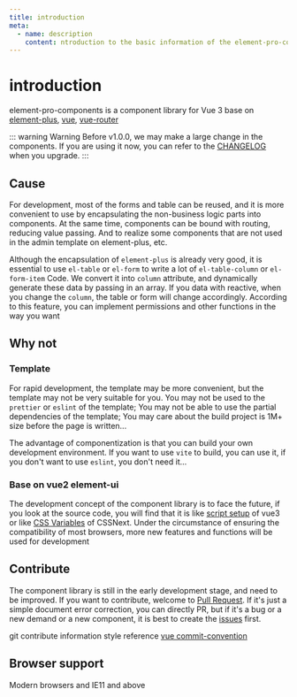 ```yaml
---
title: introduction
meta:
  - name: description
    content: ntroduction to the basic information of the element-pro-components component library
---
```


# introduction

element-pro-components is a component library for Vue 3 base on [element-plus](https://element-plus.org/), [vue](https://v3.vuejs.org/), [vue-router](https://next.router.vuejs.org/)

::: warning Warning
Before v1.0.0, we may make a large change in the components. If you are using it now, you can refer to the [CHANGELOG](https://github.com/tolking/element-pro-components/blob/master/CHANGELOG.md) when you upgrade.
:::

## Cause

For development, most of the forms and table can be reused, and it is more convenient to use by encapsulating the non-business logic parts into components. At the same time, components can be bound with routing, reducing value passing. And to realize some components that are not used in the admin template on element-plus, etc.

Although the encapsulation of `element-plus` is already very good, it is essential to use `el-table` or `el-form` to write a lot of `el-table-column` or `el-form-item` Code. We convert it into `column` attribute, and dynamically generate these data by passing in an array. If you data with reactive, when you change the `column`, the table or form will change accordingly. According to this feature, you can implement permissions and other functions in the way you want

## Why not

### Template

For rapid development, the template may be more convenient, but the template may not be very suitable for you. You may not be used to the `prettier` or `eslint` of the template; You may not be able to use the partial dependencies of the template; You may care about the build project is 1M+ size before the page is written...

The advantage of componentization is that you can build your own development environment. If you want to use `vite` to build, you can use it, if you don't want to use `eslint`, you don't need it...

### Base on vue2 element-ui

The development concept of the component library is to face the future, if you look at the source code, you will find that it is like [script setup](https://github.com/vuejs/rfcs/pull/227.) of vue3 or like [CSS Variables](https://developer.mozilla.org/en-US/docs/Web/CSS/--*) of CSSNext. Under the circumstance of ensuring the compatibility of most browsers, more new features and functions will be used for development

## Contribute

The component library is still in the early development stage, and need to be improved. If you want to contribute, welcome to [Pull Request](https://github.com/tolking/element-pro-components/pulls). If it's just a simple document error correction, you can directly PR, but if it's a bug or a new demand or a new component, it is best to create the [issues](https://github.com/tolking/element-pro-components/issues) first.

git contribute information style reference [vue commit-convention](https://github.com/vuejs/vue-next/blob/master/.github/commit-convention.md)

## Browser support

Modern browsers and IE11 and above
